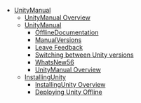  - [UnityManual]()
	 - [UnityManual Overview](UnityManual.md)
	 - [UnityManual]()
		 - [OfflineDocumentation](OfflineDocumentation.md)
		 - [ManualVersions](ManualVersions.md)
		 - [Leave Feedback](LeaveFeedback.md)
		 - [Switching between Unity versions](SwitchingDocumentationVersions.md)
		 - [WhatsNew56](WhatsNew56.md)
		 - [UnityManual Overview](UnityManual_1.md)
	 - [InstallingUnity]()
		 - [InstallingUnity Overview](InstallingUnity.md)
		 - [Deploying Unity Offline](DeployingUnityOffline.md)

